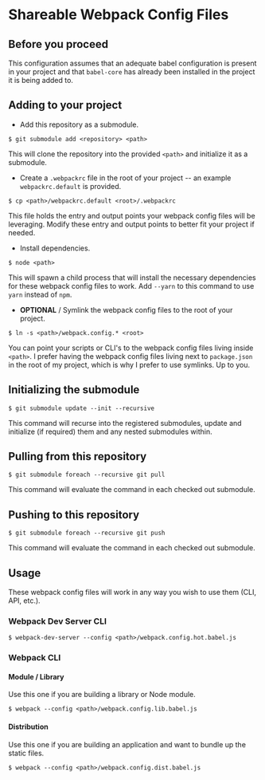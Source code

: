 # Shareable Webpack Config Files

## Before you proceed

This configuration assumes that an adequate babel configuration is present in your project and that `babel-core` has already been installed in the project it is being added to.

## Adding to your project
  * Add this repository as a submodule.
  ```
  $ git submodule add <repository> <path>
  ```
  This will clone the repository into the provided `<path>` and initialize it as a submodule.

  * Create a `.webpackrc` file in the root of your project -- an example `webpackrc.default` is provided.
  ```
  $ cp <path>/webpackrc.default <root>/.webpackrc
  ```
  This file holds the entry and output points your webpack config files will be leveraging. Modify these entry and output points to better fit your project if needed.

  * Install dependencies.
  ```
  $ node <path>
  ```
  This will spawn a child process that will install the necessary dependencies for these webpack config files to work. Add `--yarn` to this command to use `yarn` instead of `npm`.

  * **OPTIONAL** / Symlink the webpack config files to the root of your project.
  ```
  $ ln -s <path>/webpack.config.* <root>
  ```
  You can point your scripts or CLI's to the webpack config files living inside `<path>`. I prefer having the webpack config files living next to `package.json` in the root of my project, which is why I prefer to use symlinks. Up to you.

## Initializing the submodule
```
$ git submodule update --init --recursive
```
This command will recurse into the registered submodules, update and initialize (if required) them and any nested submodules within.

## Pulling from this repository
```
$ git submodule foreach --recursive git pull
```
This command will evaluate the command in each checked out submodule.

## Pushing to this repository
```
$ git submodule foreach --recursive git push
```
This command will evaluate the command in each checked out submodule.

## Usage
These webpack config files will work in any way you wish to use them (CLI, API, etc.).

### Webpack Dev Server CLI
```
$ webpack-dev-server --config <path>/webpack.config.hot.babel.js
```

### Webpack CLI

#### Module / Library
Use this one if you are building a library or Node module.
```
$ webpack --config <path>/webpack.config.lib.babel.js
```

#### Distribution
Use this one if you are building an application and want to bundle up the static files.
```
$ webpack --config <path>/webpack.config.dist.babel.js
```
